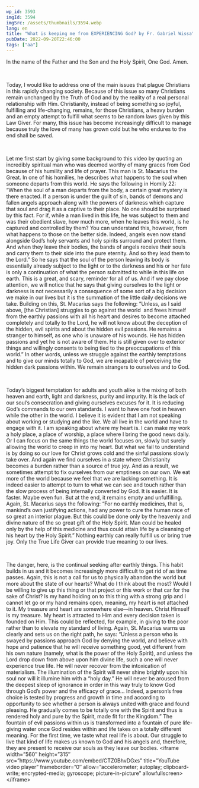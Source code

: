 ```yaml
---
wp_id: 3593
imgId: 3594
imgSrc: /assets/thumbnails/3594.webp
lang: en
title: "What is keeping me from EXPERIENCING God? by Fr. Gabriel Wissa"
pubDate: 2022-09-20T22:46:00
tags: ["aa"]
---
```


<!-- page: 6 -->

<p>In the name of the Father and the Son and the Holy Spirit, One God. Amen.</p>
<p>&nbsp;</p>
<p><span data-contrast="auto">Today, I would like to address one of the main issues that plague Christians in this rapidly changing society. Because of this issue so many Christians remain unchanged by the Truth of God and by the reality of a real personal relationship with Him. Christianity, instead of being something so joyful, fulfilling and life-changing, remains, for those Christians, a heavy burden and an empty attempt to fulfill what seems to be random laws given by this Law Giver. For many, this issue has become increasingly difficult to manage because truly the love of many has grown cold but he who endures to the end shall be saved.</span><span data-ccp-props="{&quot;201341983&quot;:0,&quot;335559739&quot;:200,&quot;335559740&quot;:276}"> </span></p>
<p><span data-ccp-props="{&quot;201341983&quot;:0,&quot;335559739&quot;:200,&quot;335559740&quot;:276}"> </span></p>
<p><span data-contrast="auto">Let me first start by giving some background to this video by quoting an incredibly spiritual man who was deemed worthy of many graces from God because of his humility and life of prayer. This man is St. Macarius the Great. In one of his homilies, he describes what happens to the soul when someone departs from this world. He says the following in Homily 22: “When the soul of a man departs from the body, a certain great mystery is there enacted. If a person is under the guilt of sin, bands of demons and fallen angels approach along with the powers of darkness which capture that soul and drag it as a captive to their place. No one should be surprised by this fact. For if, while a man lived in this life, he was subject to them and was their obedient slave, how much more, when he leaves this world, is he captured and controlled by them? You can understand this, however, from what happens to those on the better side. Indeed, angels even now stand alongside God&#8217;s holy servants and holy spirits surround and protect them. And when they leave their bodies, the bands of angels receive their souls and carry them to their side into the pure eternity. And so they lead them to the Lord.” So he says that the soul of the person leaving its body is essentially already subject to the light or to the darkness and his or her fate is only a continuation of what the person submitted to while in this life on earth. This is a great, and scary, reminder for all of us. And if we pay close attention, we will notice that he says that giving ourselves to the light or darkness is not necessarily a consequence of some sort of a big decision we make in our lives but it is the summation of the little daily decisions we take. Building on this, St. Macarius says the following: “Unless, as I said above, [the Christian] struggles to go against the world  and frees himself from the earthly passions with all his heart and desires to become attached completely and totally to the Lord, he will not know about the deception of the hidden, evil spirits and about the hidden evil passions. He remains a stranger to himself, as one who is unaware of his wounds. He has hidden passions and yet he is not aware of them. He is still given over to exterior things and willingly consents to being tied to the preoccupations of this world.” In other words, unless we struggle against the earthly temptations and to give our minds totally to God, we are incapable of perceiving the hidden dark passions within. We remain strangers to ourselves and to God. </span><span data-ccp-props="{&quot;201341983&quot;:0,&quot;335559739&quot;:200,&quot;335559740&quot;:276}"> </span></p>
<p><span data-ccp-props="{&quot;201341983&quot;:0,&quot;335559739&quot;:200,&quot;335559740&quot;:276}"> </span></p>
<p><span data-contrast="auto">Today’s biggest temptation for adults and youth alike is the mixing of both heaven and earth, light and darkness, purity and impurity. It is the lack of our soul’s consecration and giving ourselves excuses for it. It is reducing God’s commands to our own standards. I want to have one foot in heaven while the other in the world. I believe it is evident that I am not speaking about working or studying and the like. We all live in the world and have to engage with it. I am speaking about where my heart is. I can make my work a holy place, a place of worship, a place where I bring the good news daily. Or I can focus on the same things the world focuses on, slowly but surely allowing the world to creep in into my heart. But what we fail to understand is by doing so our love for Christ grows cold and the sinful passions slowly take over. And again we find ourselves in a state where Christianity becomes a burden rather than a source of true joy. And as a result, we sometimes attempt to fix ourselves from our emptiness on our own. We eat more of the world because we feel that we are lacking something. It is indeed easier to attempt to turn to what we can see and touch rather than the slow process of being internally converted by God. It is easier. It is faster. Maybe even fun. But at the end, it remains empty and unfulfilling. Again, St. Macarius says the following: “For no earthly medicines, that is, mankind&#8217;s own justifying actions, had any power to cure the human race of so great an interior plague. But this could be done only by the heavenly and divine nature of the so great gift of the Holy Spirit. Man could be healed only by the help of this medicine and thus could attain life by a cleansing of his heart by the Holy Spirit.” Nothing earthly can really fulfill us or bring true joy. Only the True Life Giver can provide true meaning to our lives.</span><span data-ccp-props="{&quot;201341983&quot;:0,&quot;335559739&quot;:200,&quot;335559740&quot;:276}"> </span></p>
<p><span data-ccp-props="{&quot;201341983&quot;:0,&quot;335559739&quot;:200,&quot;335559740&quot;:276}"> </span></p>
<p><span data-contrast="auto">The danger, here, is the continual seeking after earthly things. This habit builds in us and it becomes increasingly more difficult to get rid of as time passes. Again, this is not a call for us to physically abandon the world but more about the state of our hearts? What do I think about the most? Would I be willing to give up this thing or that project or this work or that car for the sake of Christ? Is my hand holding on to this thing with a strong grip and I cannot let go or my hand remains open, meaning, my heart is not attached to it. My treasure and heart are somewhere else—in heaven. Christ Himself is my treasure. My heart is attracted to Him and every decision taken is founded on Him. This could be reflected, for example, in giving to the poor rather than to elevate my standard of living. Again, St. Macarius warns us clearly and sets us on the right path, he says: “Unless a person who is swayed by passions approach God by denying the world, and believe with hope and patience that he will receive something good, yet different from his own nature (namely, what is the power of the Holy Spirit), and unless the Lord drop down from above upon him divine life, such a one will never experience true life. He will never recover from the intoxication of materialism. The illumination of the Spirit will never shine brightly upon his soul nor will it illumine him with a &#8220;holy day.&#8221; He will never be aroused from the deepest sleep of ignorance in order in this way truly to know God through God&#8217;s power and the efficacy of grace… Indeed, a person&#8217;s free choice is tested by progress and growth in time and according to opportunity to see whether a person is always united with grace and found pleasing. He gradually comes to be totally one with the Spirit and thus is rendered holy and pure by the Spirit, made fit for the Kingdom.” The fountain of evil passions within us is transformed into a fountain of pure life-giving water once God resides within and life takes on a totally different meaning. For the first time, we taste what real life is about. Our struggle to live that kind of life makes us known to God and his angels and, therefore, they are present to receive our souls as they leave our bodies.</span><span data-ccp-props="{&quot;201341983&quot;:0,&quot;335559739&quot;:200,&quot;335559740&quot;:276}"> </span>&lt;iframe width=&#8221;560&#8243; height=&#8221;315&#8243; src=&#8221;https://www.youtube.com/embed/CTZ0BhvDGxs&#8221; title=&#8221;YouTube video player&#8221; frameborder=&#8221;0&#8243; allow=&#8221;accelerometer; autoplay; clipboard-write; encrypted-media; gyroscope; picture-in-picture&#8221; allowfullscreen&gt;&lt;/iframe&gt;</p>
